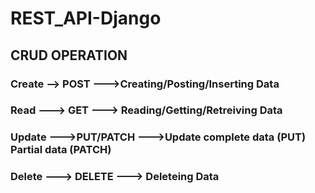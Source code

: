 # REST_API-Django
## CRUD OPERATION
### Create --> POST --->Creating/Posting/Inserting Data
### Read ---> GET ---> Reading/Getting/Retreiving Data
### Update --->PUT/PATCH --->Update complete data (PUT)  Partial data (PATCH)
### Delete ---> DELETE  ---> Deleteing Data